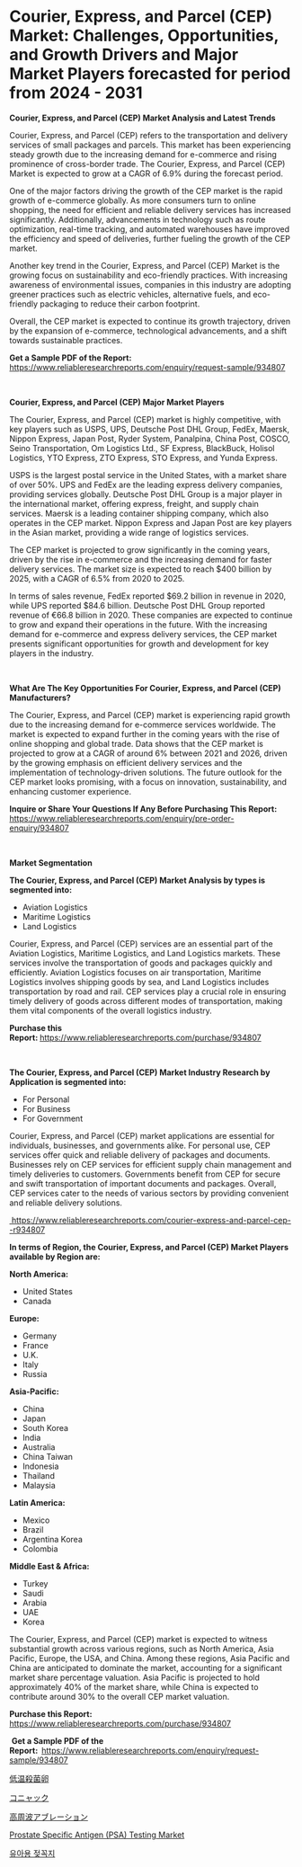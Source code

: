 <p><h1>Courier, Express, and Parcel (CEP) Market: Challenges, Opportunities, and Growth Drivers and Major Market Players forecasted for period from 2024 - 2031</h1></p><p><strong>Courier, Express, and Parcel (CEP) Market Analysis and Latest Trends</strong></p>
<p><p>Courier, Express, and Parcel (CEP) refers to the transportation and delivery services of small packages and parcels. This market has been experiencing steady growth due to the increasing demand for e-commerce and rising prominence of cross-border trade. The Courier, Express, and Parcel (CEP) Market is expected to grow at a CAGR of 6.9% during the forecast period.</p><p>One of the major factors driving the growth of the CEP market is the rapid growth of e-commerce globally. As more consumers turn to online shopping, the need for efficient and reliable delivery services has increased significantly. Additionally, advancements in technology such as route optimization, real-time tracking, and automated warehouses have improved the efficiency and speed of deliveries, further fueling the growth of the CEP market.</p><p>Another key trend in the Courier, Express, and Parcel (CEP) Market is the growing focus on sustainability and eco-friendly practices. With increasing awareness of environmental issues, companies in this industry are adopting greener practices such as electric vehicles, alternative fuels, and eco-friendly packaging to reduce their carbon footprint.</p><p>Overall, the CEP market is expected to continue its growth trajectory, driven by the expansion of e-commerce, technological advancements, and a shift towards sustainable practices.</p></p>
<p><strong>Get a Sample PDF of the Report:&nbsp;</strong> <a href="https://www.reliableresearchreports.com/enquiry/request-sample/934807">https://www.reliableresearchreports.com/enquiry/request-sample/934807</a></p>
<p>&nbsp;</p>
<p><strong>Courier, Express, and Parcel (CEP) Major Market Players</strong></p>
<p><p>The Courier, Express, and Parcel (CEP) market is highly competitive, with key players such as USPS, UPS, Deutsche Post DHL Group, FedEx, Maersk, Nippon Express, Japan Post, Ryder System, Panalpina, China Post, COSCO, Seino Transportation, Om Logistics Ltd., SF Express, BlackBuck, Holisol Logistics, YTO Express, ZTO Express, STO Express, and Yunda Express.</p><p>USPS is the largest postal service in the United States, with a market share of over 50%. UPS and FedEx are the leading express delivery companies, providing services globally. Deutsche Post DHL Group is a major player in the international market, offering express, freight, and supply chain services. Maersk is a leading container shipping company, which also operates in the CEP market. Nippon Express and Japan Post are key players in the Asian market, providing a wide range of logistics services.</p><p>The CEP market is projected to grow significantly in the coming years, driven by the rise in e-commerce and the increasing demand for faster delivery services. The market size is expected to reach $400 billion by 2025, with a CAGR of 6.5% from 2020 to 2025.</p><p>In terms of sales revenue, FedEx reported $69.2 billion in revenue in 2020, while UPS reported $84.6 billion. Deutsche Post DHL Group reported revenue of €66.8 billion in 2020. These companies are expected to continue to grow and expand their operations in the future. With the increasing demand for e-commerce and express delivery services, the CEP market presents significant opportunities for growth and development for key players in the industry.</p></p>
<p>&nbsp;</p>
<p><strong>What Are The Key Opportunities For Courier, Express, and Parcel (CEP) Manufacturers?</strong></p>
<p><p>The Courier, Express, and Parcel (CEP) market is experiencing rapid growth due to the increasing demand for e-commerce services worldwide. The market is expected to expand further in the coming years with the rise of online shopping and global trade. Data shows that the CEP market is projected to grow at a CAGR of around 6% between 2021 and 2026, driven by the growing emphasis on efficient delivery services and the implementation of technology-driven solutions. The future outlook for the CEP market looks promising, with a focus on innovation, sustainability, and enhancing customer experience.</p></p>
<p><strong>Inquire or Share Your Questions If Any Before Purchasing This Report:</strong> <a href="https://www.reliableresearchreports.com/enquiry/pre-order-enquiry/934807">https://www.reliableresearchreports.com/enquiry/pre-order-enquiry/934807</a></p>
<p>&nbsp;</p>
<p><strong>Market Segmentation</strong></p>
<p><strong>The Courier, Express, and Parcel (CEP) Market Analysis by types is segmented into:</strong></p>
<p><ul><li>Aviation Logistics</li><li>Maritime Logistics</li><li>Land Logistics</li></ul></p>
<p><p>Courier, Express, and Parcel (CEP) services are an essential part of the Aviation Logistics, Maritime Logistics, and Land Logistics markets. These services involve the transportation of goods and packages quickly and efficiently. Aviation Logistics focuses on air transportation, Maritime Logistics involves shipping goods by sea, and Land Logistics includes transportation by road and rail. CEP services play a crucial role in ensuring timely delivery of goods across different modes of transportation, making them vital components of the overall logistics industry.</p></p>
<p><strong>Purchase this Report:&nbsp;</strong><a href="https://www.reliableresearchreports.com/purchase/934807">https://www.reliableresearchreports.com/purchase/934807</a></p>
<p>&nbsp;</p>
<p><strong>The Courier, Express, and Parcel (CEP) Market Industry Research by Application is segmented into:</strong></p>
<p><ul><li>For Personal</li><li>For Business</li><li>For Government</li></ul></p>
<p><p>Courier, Express, and Parcel (CEP) market applications are essential for individuals, businesses, and governments alike. For personal use, CEP services offer quick and reliable delivery of packages and documents. Businesses rely on CEP services for efficient supply chain management and timely deliveries to customers. Governments benefit from CEP for secure and swift transportation of important documents and packages. Overall, CEP services cater to the needs of various sectors by providing convenient and reliable delivery solutions.</p></p>
<p><a href="https://www.reliableresearchreports.com/courier-express-and-parcel-cep--r934807">&nbsp;https://www.reliableresearchreports.com/courier-express-and-parcel-cep--r934807</a></p>
<p><strong>In terms of Region, the Courier, Express, and Parcel (CEP) Market Players available by Region are:</strong></p>
<p>
    <p> <strong> North America: </strong>
        <ul>
            <li>United States</li>
            <li>Canada</li>
        </ul>
        </p> 
    <p> <strong> Europe: </strong>
        <ul>
            <li>Germany</li>
            <li>France</li>
            <li>U.K.</li>
            <li>Italy</li>
            <li>Russia</li>
        </ul>
        </p> 
    <p> <strong> Asia-Pacific: </strong>
        <ul>
            <li>China</li>
            <li>Japan</li>
            <li>South Korea</li>
            <li>India</li>
            <li>Australia</li>
            <li>China Taiwan</li>
            <li>Indonesia</li>
            <li>Thailand</li>
            <li>Malaysia</li>
        </ul>
        </p> 
    <p> <strong> Latin America: </strong>
        <ul>
            <li>Mexico</li>
            <li>Brazil</li>
            <li>Argentina Korea</li>
            <li>Colombia</li>
        </ul>
        </p> 
    <p> <strong> Middle East & Africa: </strong>
        <ul>
            <li>Turkey</li>
            <li>Saudi</li>
            <li>Arabia</li>
            <li>UAE</li>
            <li>Korea</li>
        </ul>
    </p>
    </p>
<p><p>The Courier, Express, and Parcel (CEP) market is expected to witness substantial growth across various regions, such as North America, Asia Pacific, Europe, the USA, and China. Among these regions, Asia Pacific and China are anticipated to dominate the market, accounting for a significant market share percentage valuation. Asia Pacific is projected to hold approximately 40% of the market share, while China is expected to contribute around 30% to the overall CEP market valuation.</p></p>
<p><strong>Purchase this Report: </strong><a href="https://www.reliableresearchreports.com/purchase/934807">https://www.reliableresearchreports.com/purchase/934807</a></p>
<p>&nbsp;<strong>Get a Sample PDF of the Report:&nbsp;&nbsp;</strong><a href="https://www.reliableresearchreports.com/enquiry/request-sample/934807">https://www.reliableresearchreports.com/enquiry/request-sample/934807</a></p>
<p><strong></strong></p>
<p><p><a href="https://medium.com/@chloeconn80/pasteurized-eggs%E3%81%AE%E5%B8%82%E5%A0%B4%E3%81%AF-%E5%B8%82%E5%A0%B4%E3%82%B7%E3%82%A7%E3%82%A2-%E3%82%B5%E3%82%A4%E3%82%BA-2031%E5%B9%B4%E3%81%BE%E3%81%A7%E3%81%AE%E4%BA%88%E6%B8%AC%E3%81%AB%E7%84%A6%E7%82%B9%E3%82%92%E5%BD%93%E3%81%A6%E3%81%A6%E3%81%84%E3%81%BE%E3%81%99-196a96158747">低温殺菌卵</a></p><p><a href="https://medium.com/@dylanwright66/%E3%82%B3%E3%83%8B%E3%83%A3%E3%83%83%E3%82%AF%E5%B8%82%E5%A0%B4%E3%81%AE%E3%82%A4%E3%83%B3%E3%82%B5%E3%82%A4%E3%83%88-%E5%B8%82%E5%A0%B4%E5%8B%95%E5%90%91-%E6%88%90%E9%95%B7-2024%E5%B9%B4%E3%81%8B%E3%82%892031%E5%B9%B4%E3%81%BE%E3%81%A7%E3%81%AE%E4%BA%88%E6%B8%AC-dc51ca9f8d2a">コニャック</a></p><p><a href="https://github.com/mares423/Market-Research-Report-List-1/blob/main/995082861461.md">高周波アブレーション</a></p><p><a href="https://www.linkedin.com/pulse/decoding-prostate-specific-antigen-psa-testing-market-deep-dive-aq20f">Prostate Specific Antigen (PSA) Testing Market</a></p><p><a href="https://medium.com/@johnjames655/%EC%9C%A0%EC%95%84%EC%9A%A9-%EC%9C%A0%EB%AA%A8%EB%8F%8C-%EC%8B%9C%EC%9E%A5-%EC%84%B1%EA%B3%B5%EC%A0%81%EC%9D%B8-%EB%B9%84%EC%A6%88%EB%8B%88%EC%8A%A4-%EC%A0%84%EB%9E%B5%EC%9D%98-%EC%97%B4%EC%87%A0-2031%EB%85%84%EA%B9%8C%EC%A7%80%EC%9D%98-%EC%98%88%EC%B8%A1-ddd4904ce3a9">유아용 젖꼭지</a></p></p>